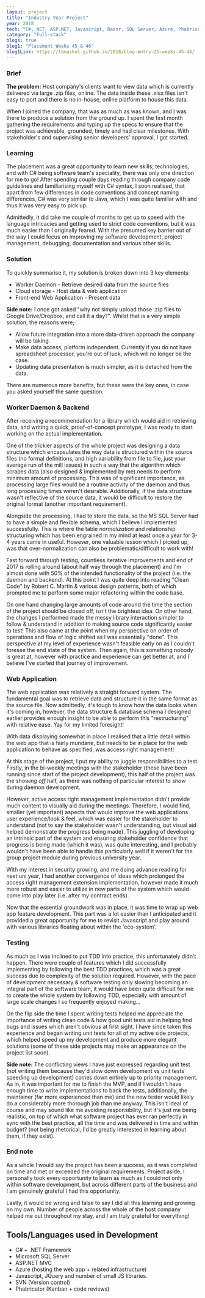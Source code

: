 ```yaml
---
layout: project
title: "Industry Year Project"
year: 2018
tech: "C#,.NET, ASP.NET, Javascript, Razor, SQL Server, Azure, Phabricator, SVN, Bootstrap"
category: "Full-stack"
blogs: true
blog1: "Placement Weeks 45 & 46"
blog1Link: https://tomaskul.github.io/2018/blog-entry-25-weeks-45-46/
---
```


### Brief
**The problem:** Host company's clients want to view data which is currently delivered via large .zip files, online. The data inside these .xlsx files isn't easy to port and there is no in-house, online platform to house this data.

When I joined the company, that was as much as was known, and I was there to produce a solution from the ground up. I spent the first month gathering the requirements and typing up the specs to ensure that the project was achievable, grounded, timely and had clear milestones. With stakeholder's and supervising senior developers' approval, I got started.

### Learning
The placement was a great opportunity to learn new skills, technologies, and with C# being software team's speciality, there was only one direction for me to go! After spending couple days reading through company code guidelines and familiarising myself with C# syntax, I soon realised, that apart from few differences in code conventions and concept naming differences, C# was very similar to Java, which I was quite familiar with and thus it was very easy to pick up.

Admittedly, it did take me couple of months to get up to speed with the language intricacies and getting used to strict code conventions, but it was much easier than I originally feared. With the presumed key barrier out of the way I could focus on improving my software development, project management, debugging, documentation and various other skills.

### Solution
To quickly summarise it, my solution is broken down into 3 key elements:

- Worker Daemon - Retrieve desired data from the source files
- Cloud storage - Host data & web application
- Front-end Web Application - Present data

**Side note:** I once got asked "why not simply upload those .zip files to Google Drive/Dropbox, and call it a day?". Whilst that is a very simple solution, the reasons were;

- Allow future integration into a more data-driven approach the company will be taking.
- Make data access, platform independent. Currently if you do not have spreadsheet processor, you're out of luck, which will no longer be the case.
- Updating data presentation is much simpler, as it is detached from the data.

There are numerous more benefits, but these were the key ones, in case you asked yourself the same question.

### Worker Daemon & Backend
After receiving a recommendation for a library which would aid in retrieving data, and writing a quick, proof-of-concept prototype, I was ready to start working on the actual implementation. 

One of the trickier aspects of the whole project was designing a data structure which encapsulates the way data is structured within the source files (no formal definitions, and high variability from file to file, just your average run of the mill issues) in such a way that the algorithm which scrapes data (also designed & implemented by me) needs to perform minimum amount of processing. This was of significant importance, as processing large files would be a routine activity of the daemon and thus long processing times weren't desirable. Additionally, if the data structure wasn't reflective of the source data, it would be difficult to restore the original format (another important requirement).

Alongside the processing, I had to store the data, so the MS SQL Server had to have a simple and flexible schema, which I believe I implemented successfully. This is where the table *normalization* and relationship structuring which has been engrained in my mind at least once a year for 3-4 years came in useful. However, one valuable lesson which I picked up, was that over-normalization can also be problematic/difficult to work with!

Fast forward through testing, countless iterative improvements and end of 2017 is rolling around (about half way through the placement) and I'm almost done with 50% of the intended functionality of the project (i.e. the daemon and backend). At this point I was quite deep into reading "Clean Code" by Robert C. Martin & various design patterns, both of which prompted me to perform some major refactoring within the code base. 

On one hand changing large amounts of code around the time the section of the project should be closed off, isn't the brightest idea. On other hand, the changes I performed made the messy library interaction simpler to follow & understand in addition to making source code significantly easier to test! This also came at the point when my perspective on order of operations and flow of logic shifted as I was essentially "done". This perspective at my level of experience wasn't feasible early on as I couldn't foresee the end state of the system. Then again, this is something nobody is great at, however with practice and experience can get better at, and I believe I've started that journey of improvement.

### Web Application
The web application was relatively a straight forward system. The fundamental goal was to retrieve data and structure it in the same format as the source file. Now admittedly, it's tough to know how the data looks when it's coming in, however, the data structure & database schema I designed earlier provides enough insight to be able to perform this "restructuring" with relative ease. Yay for my limited foresight!

With data displaying somewhat in place I realised that a little detail within the web app that is fairly mundane, but needs to be in place for the web application to behave as specified, was access right management!

At this stage of the project, I put my ability to juggle responsibilities to a test. Firstly, in the bi-weekly meetings with the stakeholder (these have been running since start of the project development), this half of the project was the *showing off* half, as there was nothing of particular interest to *show* during daemon development.

However, active access right management implementation didn't provide much content to visually aid during the meetings. Therefore, I would find, smaller (yet important) aspects that would improve the web applications user experience/look & feel, which was easier for the stakeholder to understand (not to say the stakeholder wasn't understanding, but visual aid helped demonstrate the progress being made). This juggling of developing an intrinsic part of the system and ensuring stakeholder confidence that progress is being made (which it was), was quite interesting, and I probably wouldn't have been able to handle this particularly well if it weren't for the group project module during previous university year.

With my interest in security growing, and me doing advance reading for next uni year, I had another convergence of ideas which prolonged the access right management extension implementation, however made it much more robust and easier to utilize in new parts of the system which would come into play later (i.e. after my contract ends).

Now that the essential groundwork was in place, it was time to wrap up web app feature development. This part was a lot easier than I anticipated and it provided a great opportunity for me to revisit Javascript and play around with various libraries floating about within the 'eco-system'.

### Testing
As much as I was inclined to put TDD into practice, this unfortunately didn't happen. There were couple of features which I did successfully implementing by following the best TDD practices, which was a great success due to complexity of the solution required. However, with the pace of development necessary & software testing only slowing becoming an integral part of the software team, it would have been quite difficult for me to create the whole system by following TDD, especially with amount of large scale changes I so frequently enjoyed making...

On the flip side the time I spent writing tests helped me appreciate the importance of writing clean code & how good unit tests aid in helping find bugs and issues which aren't obvious at first sight. I have since taken this experience and began writing unit tests for all of my active side projects, which helped speed up my development and produce more elegant solutions (some of these side projects may make an appearance on the project list soon).

**Side note:** The conflicting views I have just expressed regarding unit test (not writing them because they'd slow down development vs unit tests speeding up development) comes down entirely up to priority management. As in, it was important for me to finish the MVP, and if I wouldn't have enough time to write implementations to back the tests, additionally, the maintainer (far more experienced than me) and the new tester would likely do a considerably more thorough job than me anyway. This isn't ideal of course and may sound like me avoiding responsibility, but it's just me being realistic, on top of which what software project has ever ran perfectly in sync with the best practice, all the time and was delivered in time and within budget? (not being rhetorical, I'd be greatly interested in learning about them, if they exist).

### End note
As a whole I would say the project has been a success, as it was completed on time and met or exceeded the original requirements. Project aside, I personally took every opportunity to learn as much as I could not only within software development, but across different parts of the business and I am genuinely grateful I had this opportunity.

Lastly, it would be wrong and false to say I did all this learning and growing on my own. Number of people across the whole of the host company helped me out throughout my stay, and I am truly grateful for everything!

## Tools/Languages used in Development

- C# + .NET Framework
- Microsoft SQL Server
- ASP.NET MVC
- Azure (hosting the web app + related infrastructure)
- Javascript, JQuery and number of small JS libraries.
- SVN (Version control)
- Phabricator (Kanban + code reviews)
